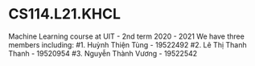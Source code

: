 # CS114.L21.KHCL
Machine Learning course at UIT - 2nd term 2020 - 2021
We have three members including: 
  #1. Huỳnh Thiện Tùng    -   19522492
  #2. Lê Thị Thanh Thanh  -   19520954
  #3. Nguyễn Thành Vương  -   19522542 

